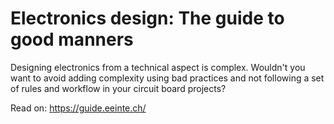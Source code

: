 # Electronics design: The guide to good manners

Designing electronics from a technical aspect is complex. Wouldn't you want to avoid adding complexity using bad practices and not following a set of rules and workflow in your circuit board projects?

Read on: https://guide.eeinte.ch/